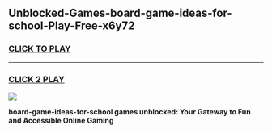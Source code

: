 
## Unblocked-Games-board-game-ideas-for-school-Play-Free-x6y72
<h3>
<a href="https://premium76.site?title=board-game-ideas-for-school&ref=23A">CLICK TO PLAY</a></h3>
<hr>

<h3>
<a href="https://premium76.site?title=board-game-ideas-for-school&ref=23A">CLICK 2 PLAY</a>
  
</h3>

<a href="https://premium76.site?title=board-game-ideas-for-school&ref=23A"><img src="https://clearcache.store/games.png"></a>


**board-game-ideas-for-school games unblocked: Your Gateway to Fun and Accessible Online Gaming**

